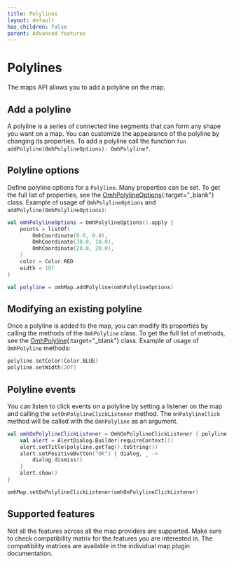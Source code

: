 ```yaml
---
title: Polylines
layout: default
has_children: false
parent: Advanced features
---
```


# Polylines

The maps API allows you to add a polyline on the map.

## Add a polyline

A polyline is a series of connected line segments that can form any shape you want on a map. You can customize the appearance of the polyline by changing its properties.
To add a polyline call the function `fun addPolyline(OmhPolylineOptions): OmhPolyline?`.

## Polyline options

Define polyline options for a `Polyline`.
Many properties can be set. To get the full list of properties, see the [OmhPolylineOptions](https://www.openmobilehub.com/android-omh-maps/api-docs/packages/core/com.openmobilehub.android.maps.core.presentation.models/-omh-polyline-options/index.html){:target="\_blank"} class.
Example of usage of `OmhPolylineOptions` and `addPolyline(OmhPolylineOptions)`:

```kotlin
val omhPolylineOptions = OmhPolylineOptions().apply {
    points = listOf(
        OmhCoordinate(0.0, 0.0),
        OmhCoordinate(30.0, 10.0),
        OmhCoordinate(20.0, 20.0),
    )
    color = Color.RED
    width = 10f
}

val polyline = omhMap.addPolyline(omhPolylineOptions)
```

## Modifying an existing polyline

Once a polyline is added to the map, you can modify its properties by calling the methods of the `OmhPolyline` class.
To get the full list of methods, see the [OmhPolyline](https://www.openmobilehub.com/android-omh-maps/api-docs/packages/core/com.openmobilehub.android.maps.core.presentation.interfaces.maps/-omh-polyline/index.html){:target="\_blank"} class. Example of usage of `OmhPolyline` methods:

```kotlin
polyline.setColor(Color.BLUE)
polyline.setWidth(20f)
```

## Polyline events

You can listen to click events on a polyline by setting a listener on the map and calling the `setOnPolylineClickListener` method.
The `onPolylineClick` method will be called with the `OmhPolyline` as an argument.

```kotlin
val omhOnPolylineClickListener = OmhOnPolylineClickListener { polyline ->
    val alert = AlertDialog.Builder(requireContext())
    alert.setTitle(polyline.getTag().toString())
    alert.setPositiveButton("OK") { dialog, _ ->
        dialog.dismiss()
    }
    alert.show()
}

omhMap.setOnPolylineClickListener(omhOnPolylineClickListener)
```

## Supported features

Not all the features across all the map providers are supported. Make sure to check compatibility matrix for the features you are interested in. The compatibility matrixes are available in the individual map plugin documentation.
